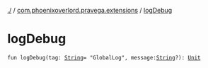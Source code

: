 [./](../index.md) / [com.phoenixoverlord.pravega.extensions](index.md) / [logDebug](./log-debug.md)

# logDebug

`fun logDebug(tag: `[`String`](https://kotlinlang.org/api/latest/jvm/stdlib/kotlin/-string/index.html)` = "GlobalLog", message: `[`String`](https://kotlinlang.org/api/latest/jvm/stdlib/kotlin/-string/index.html)`?): `[`Unit`](https://kotlinlang.org/api/latest/jvm/stdlib/kotlin/-unit/index.html)